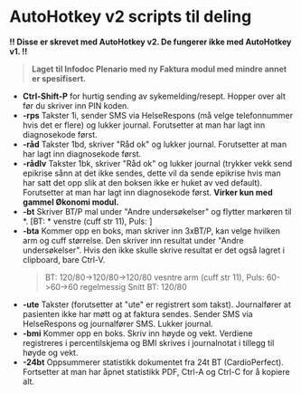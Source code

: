 # AutoHotkey v2 scripts til deling
**!! Disse er skrevet med AutoHotkey v2. De fungerer ikke med AutoHotkey v1. !!**

> **Laget til Infodoc Plenario med ny Faktura modul med mindre annet er spesifisert.**
- **Ctrl-Shift-P** for hurtig sending av sykemelding/resept. Hopper over alt før du skriver inn PIN koden.
- **-rps** Takster 1i, sender SMS via HelseRespons (må velge telefonnummer hvis det er flere) og lukker journal. Forutsetter at man har lagt inn diagnosekode først.
- **-råd** Takster 1bd, skriver "Råd ok" og lukker journal. Forutsetter at man har lagt inn diagnosekode først.
- **-rådlv** Takster 1bk, skriver "Råd ok" og lukker journal (trykker vekk send epikrise sånn at det ikke sendes, dette vil da sende epikrise hvis man har satt det opp slik at den boksen ikke er huket av ved default). Forutsetter at man har lagt inn diagnosekode først. **Virker kun med gammel Økonomi modul.**
- **-bt** Skriver BT/P mal under "Andre undersøkelser" og flytter markøren til *. [BT: * venstre (cuff str 11), Puls: ]
- **-bta** Kommer opp en boks, man skriver inn 3xBT/P, kan velge hvilken arm og cuff størrelse. Den skriver inn resultat under "Andre undersøkelser". Hvis den ikke skulle skrive resultat er det også lagret i clipboard, bare Ctrl-V.
    > BT: 120/80->120/80->120/80 vesntre arm (cuff str 11), Puls: 60->60->60 regelmessig
Snitt BT: 120/80
- **-ute** Takster (forutsetter at "ute" er registrert som takst). Journalfører at pasienten ikke har møtt og at faktura sendes. Sender SMS via HelseRespons og journalfører SMS. Lukker journal.
- **-bmi** Kommer opp en boks. Skriv inn høyde og vekt. Verdiene registreres i percentilskjema og BMI skrives i journalnotat i tillegg til høyde og vekt.
- **-24bt** Oppsummerer statistikk dokumentet fra 24t BT (CardioPerfect). Fortsetter at man har åpnet statistikk PDF, Ctrl-A og Ctrl-C for å kopiere alt.
